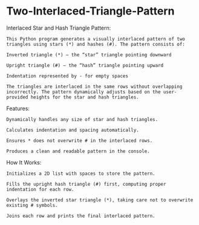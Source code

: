 # Two-Interlaced-Triangle-Pattern

Interlaced Star and Hash Triangle Pattern:

    This Python program generates a visually interlaced pattern of two triangles using stars (*) and hashes (#). The pattern consists of:
    
    Inverted triangle (*) — the “star” triangle pointing downward
    
    Upright triangle (#) — the “hash” triangle pointing upward
    
    Indentation represented by - for empty spaces
    
    The triangles are interlaced in the same rows without overlapping incorrectly. The pattern dynamically adjusts based on the user-provided heights for the star and hash triangles.

Features:

    Dynamically handles any size of star and hash triangles.
    
    Calculates indentation and spacing automatically.
    
    Ensures * does not overwrite # in the interlaced rows.
    
    Produces a clean and readable pattern in the console.

How It Works:

    Initializes a 2D list with spaces to store the pattern.
    
    Fills the upright hash triangle (#) first, computing proper indentation for each row.
    
    Overlays the inverted star triangle (*), taking care not to overwrite existing # symbols.
    
    Joins each row and prints the final interlaced pattern.
